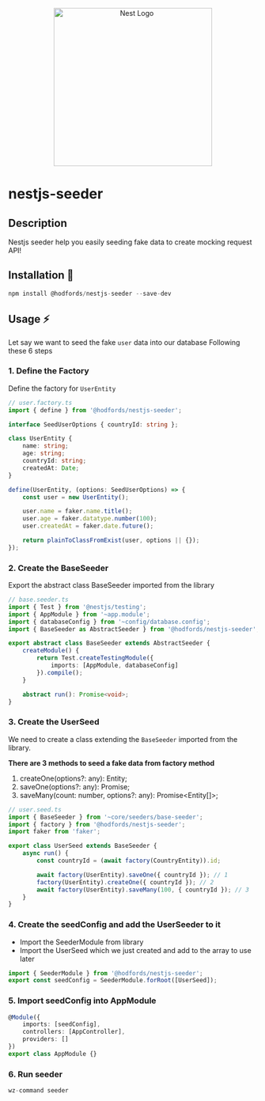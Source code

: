 <p align="center">
  <a href="http://nestjs.com/" target="blank"><img src="https://nestjs.com/img/logo_text.svg" width="320" alt="Nest Logo" /></a>
</p>

# nestjs-seeder

## Description
Nestjs seeder help you easily seeding fake data to create mocking request API!

## Installation 🤖
```typescript 
npm install @hodfords/nestjs-seeder --save-dev 
```

## Usage ⚡
Let say we want to seed the fake `user` data into our database
Following these 6 steps

### 1. Define the Factory
Define the factory for `UserEntity`

```typescript
// user.factory.ts
import { define } from '@hodfords/nestjs-seeder';

interface SeedUserOptions { countryId: string };

class UserEntity {
    name: string;
    age: string;
    countryId: string;
    createdAt: Date;
}

define(UserEntity, (options: SeedUserOptions) => {
    const user = new UserEntity();

    user.name = faker.name.title();
    user.age = faker.datatype.number(100);
    user.createdAt = faker.date.future();

    return plainToClassFromExist(user, options || {});
});
```

### 2. Create the BaseSeeder
Export the abstract class BaseSeeder imported from the library

```typescript
// base.seeder.ts
import { Test } from '@nestjs/testing';
import { AppModule } from '~app.module';
import { databaseConfig } from '~config/database.config';
import { BaseSeeder as AbstractSeeder } from '@hodfords/nestjs-seeder';

export abstract class BaseSeeder extends AbstractSeeder {
    createModule() {
        return Test.createTestingModule({
            imports: [AppModule, databaseConfig]
        }).compile();
    }

    abstract run(): Promise<void>;
}
```

### 3. Create the UserSeed
We need to create a class extending the `BaseSeeder` imported from the library.

**There are 3 methods to seed a fake data from factory method**
1. createOne(options?: any): Entity;
2. saveOne(options?: any): Promise<Entity>;
3. saveMany(count: number, options?: any): Promise<Entity[]>;


```typescript
// user.seed.ts
import { BaseSeeder } from '~core/seeders/base-seeder';
import { factory } from '@hodfords/nestjs-seeder';
import faker from 'faker';

export class UserSeed extends BaseSeeder {
    async run() {
        const countryId = (await factory(CountryEntity)).id;

        await factory(UserEntity).saveOne({ countryId }); // 1
        factory(UserEntity).createOne({ countryId }); // 2
        await factory(UserEntity).saveMany(100, { countryId }); // 3
    }
}
```

### 4. Create the seedConfig and add the UserSeeder to it
- Import the SeederModule from library
- Import the UserSeed which we just created and add to the array to use later

```typescript
import { SeederModule } from '@hodfords/nestjs-seeder'; 
export const seedConfig = SeederModule.forRoot([UserSeed]);
```

### 5. Import seedConfig into AppModule
```typescript
@Module({
    imports: [seedConfig],
    controllers: [AppController],
    providers: []
})
export class AppModule {}
```
### 6. Run seeder
```typescript
wz-command seeder 
```
